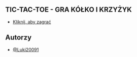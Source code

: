 ## TIC-TAC-TOE - GRA KÓŁKO I KRZYŻYK
- [Kliknij, aby zagrać](https://luki20091.github.io/TIC-TAC-TOE)

## Autorzy
- [@Luki20091](https://www.github.com/Luki20091)
